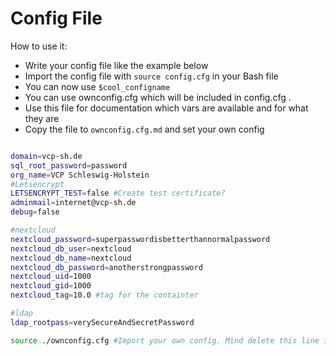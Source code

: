 # Config File
How to use it:
* Write your config file like the example below
* Import the config file with `source config.cfg` in your Bash file
* You can now use `$cool_configname`
* You can use ownconfig.cfg which will be included in config.cfg .
* Use this file for documentation which vars are available and for what they are
* Copy the file to `ownconfig.cfg.md` and set your own config

```` bash

domain=vcp-sh.de
sql_root_password=password
org_name=VCP Schleswig-Holstein
#Letsencrypt
LETSENCRYPT_TEST=false #Create test certificate?
adminmail=internet@vcp-sh.de
debug=false

#nextcloud
nextcloud_password=superpasswordisbetterthannormalpassword
nextcloud_db_user=nextcloud
nextcloud_db_name=nextcloud
nextcloud_db_password=anotherstrongpassword
nextcloud_uid=1000
nextcloud_gid=1000
nextcloud_tag=10.0 #tag for the containter

#ldap
ldap_rootpass=verySecureAndSecretPassword

source ./ownconfig.cfg #Import your own config. Mind delete this line in your own config.
````
